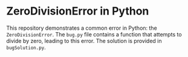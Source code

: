 # ZeroDivisionError in Python

This repository demonstrates a common error in Python: the `ZeroDivisionError`. The `bug.py` file contains a function that attempts to divide by zero, leading to this error. The solution is provided in `bugSolution.py`.